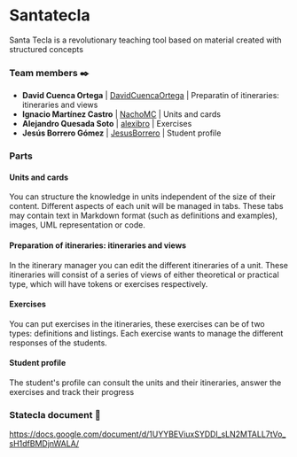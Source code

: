 # Santatecla
Santa Tecla is a revolutionary teaching tool based on material created with structured concepts

### Team members ✒️


* **David Cuenca Ortega**     | [DavidCuencaOrtega](https://github.com/DavidCuencaOrtega) | Preparatin of itineraries: itineraries and views
* **Ignacio Martínez Castro** | [NachoMC](https://github.com/NachoMC) | Units and cards
* **Alejandro Quesada Soto**  | [alexibro](https://github.com/alexibro) | Exercises
* **Jesús Borrero Gómez**     | [JesusBorrero](https://github.com/JesusBorrero) | Student profile

### Parts

#### Units and cards

You can structure the knowledge in units independent of the size of their content.
Different aspects of each unit will be managed in tabs. These tabs may contain text in Markdown format (such as definitions and examples), images, UML representation or code.

#### Preparation of itineraries: itineraries and views

In the itinerary manager you can edit the different itineraries of a unit. These itineraries will consist of a series of views of either theoretical or practical type, which will have tokens or exercises respectively.

#### Exercises

You can put exercises in the itineraries, these exercises can be of two types: definitions and listings. Each exercise wants to manage the different responses of the students.

#### Student profile

The student's profile can consult the units and their itineraries, answer the exercises and track their progress

### Statecla document 📄

https://docs.google.com/document/d/1UYYBEViuxSYDDl_sLN2MTALL7tVo_sH1dfBMDjnWALA/
